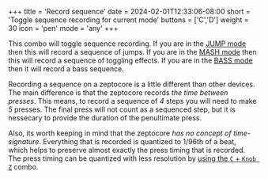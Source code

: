 +++
title = 'Record sequence'
date = 2024-02-01T12:33:06-08:00
short = 'Toggle sequence recording for current mode'
buttons = ['C','D']
weight = 30
icon = 'pen'
mode = 'any'
+++

This combo will toggle sequence recording. If you are in the [JUMP mode](#mode-jump) then this will record a sequence of jumps. If you are in the [MASH mode](#mode-mash) then this will record a sequence of toggling effects. If you are in the [BASS mode](#mode-bass) then it will record a bass sequence.

Recording a sequence on a zeptocore is a little different than other devices. The main difference is that the zeptocore records *the time between presses*. This means, to record a sequence of *4* steps you will need to make *5* presses. The final press will not count as a sequenced step, but it is nessecary to provide the duration of the penultimate press. 

Also, its worth keeping in mind that the zeptocore *has no concept of time-signature*. Everything that is recorded is quantized to 1/96th of a beat, which helps to preserve almost exactly the press timing that is recorded. The press timing can be quantized with less resolution by [using the `C` + `Knob Z`](#quantize) combo. 